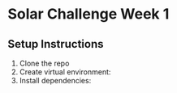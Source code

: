 # Solar Challenge Week 1

## Setup Instructions

1. Clone the repo
2. Create virtual environment:
3. Install dependencies:
